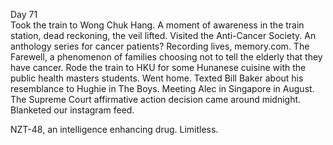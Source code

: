 Day 71  
Took the train to Wong Chuk Hang. A moment of awareness in the train station, dead reckoning, the veil lifted. Visited the Anti-Cancer Society. An anthology series for cancer patients? Recording lives, memory.com. The Farewell, a phenomenon of families choosing not to tell the elderly that they have cancer. Rode the train to HKU for some Hunanese cuisine with the public health masters students. Went home. Texted Bill Baker about his resemblance to Hughie in The Boys. Meeting Alec in Singapore in August. The Supreme Court affirmative action decision came around midnight. Blanketed our instagram feed.

NZT-48, an intelligence enhancing drug. Limitless.
